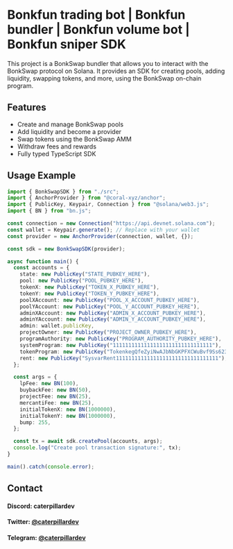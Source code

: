 # Bonkfun trading bot | Bonkfun bundler | Bonkfun volume bot | Bonkfun sniper SDK

This project is a BonkSwap bundler that allows you to interact with the BonkSwap protocol on Solana. It provides an SDK for creating pools, adding liquidity, swapping tokens, and more, using the BonkSwap on-chain program.

## Features
- Create and manage BonkSwap pools
- Add liquidity and become a provider
- Swap tokens using the BonkSwap AMM
- Withdraw fees and rewards
- Fully typed TypeScript SDK

## Usage Example

```typescript
import { BonkSwapSDK } from "./src";
import { AnchorProvider } from "@coral-xyz/anchor";
import { PublicKey, Keypair, Connection } from "@solana/web3.js";
import { BN } from "bn.js";

const connection = new Connection("https://api.devnet.solana.com");
const wallet = Keypair.generate(); // Replace with your wallet
const provider = new AnchorProvider(connection, wallet, {});

const sdk = new BonkSwapSDK(provider);

async function main() {
  const accounts = {
    state: new PublicKey("STATE_PUBKEY_HERE"),
    pool: new PublicKey("POOL_PUBKEY_HERE"),
    tokenX: new PublicKey("TOKEN_X_PUBKEY_HERE"),
    tokenY: new PublicKey("TOKEN_Y_PUBKEY_HERE"),
    poolXAccount: new PublicKey("POOL_X_ACCOUNT_PUBKEY_HERE"),
    poolYAccount: new PublicKey("POOL_Y_ACCOUNT_PUBKEY_HERE"),
    adminXAccount: new PublicKey("ADMIN_X_ACCOUNT_PUBKEY_HERE"),
    adminYAccount: new PublicKey("ADMIN_Y_ACCOUNT_PUBKEY_HERE"),
    admin: wallet.publicKey,
    projectOwner: new PublicKey("PROJECT_OWNER_PUBKEY_HERE"),
    programAuthority: new PublicKey("PROGRAM_AUTHORITY_PUBKEY_HERE"),
    systemProgram: new PublicKey("11111111111111111111111111111111"),
    tokenProgram: new PublicKey("TokenkegQfeZyiNwAJbNbGKPFXCWuBvf9Ss623VQ5DA"),
    rent: new PublicKey("SysvarRent111111111111111111111111111111111"),
  };

  const args = {
    lpFee: new BN(100),
    buybackFee: new BN(50),
    projectFee: new BN(25),
    mercantiFee: new BN(25),
    initialTokenX: new BN(1000000),
    initialTokenY: new BN(1000000),
    bump: 255,
  };

  const tx = await sdk.createPool(accounts, args);
  console.log("Create pool transaction signature:", tx);
}

main().catch(console.error);
```
## Contact

#### Discord: caterpillardev

#### Twitter: [@caterpillardev](https://twitter.com/caterpillardev)

#### Telegram: [@caterpillardev](https://t.me/caterpillardev) 
